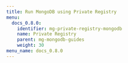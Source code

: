```yaml
---
title: Run MongoDB using Private Registry
menu:
  docs_0.8.0:
    identifier: mg-private-registry-mongodb
    name: Private Registry
    parent: mg-mongodb-guides
    weight: 30
menu_name: docs_0.8.0
---
```

